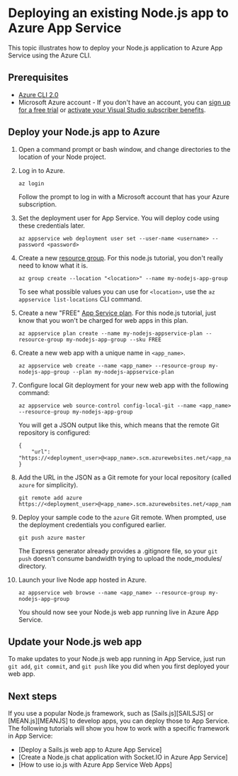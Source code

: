 # Deploying an existing Node.js app to Azure App Service

This topic illustrates how to deploy your Node.js application to Azure App Service using the Azure CLI.

## Prerequisites

- [Azure CLI 2.0](https://docs.microsoft.com/cli/azure/install-az-cli2)
- Microsoft Azure account - If you don't have an account, you can [sign up for a free trial](http://go.microsoft.com/fwlink/?LinkId=623901) or [activate your Visual Studio subscriber benefits](http://go.microsoft.com/fwlink/?LinkId=623901).

## Deploy your Node.js app to Azure

1. Open a command prompt or bash window, and change directories to the location of your Node project.

1. Log in to Azure.

	```
	az login
	```

	Follow the prompt to log in with a Microsoft account that has your Azure subscription.

2. Set the deployment user for App Service. You will deploy code using these credentials later.
   
	```
	az appservice web deployment user set --user-name <username> --password <password>
	```

3. Create a new [resource group](../azure-resource-manager/resource-group-overview.md). For this node.js tutorial, you don't really need to know
what it is.

	```
	az group create --location "<location>" --name my-nodejs-app-group
	```

    To see what possible values you can use for `<location>`, use the `az appservice list-locations` CLI command.

3. Create a new "FREE" [App Service plan](../app-service/azure-web-sites-web-hosting-plans-in-depth-overview.md). For this node.js tutorial, just 
know that you won't be charged for web apps in this plan.

	```
	az appservice plan create --name my-nodejs-appservice-plan --resource-group my-nodejs-app-group --sku FREE
	```

4. Create a new web app with a unique name in `<app_name>`.

	```
	az appservice web create --name <app_name> --resource-group my-nodejs-app-group --plan my-nodejs-appservice-plan
	```

5. Configure local Git deployment for your new web app with the following command:

	```
	az appservice web source-control config-local-git --name <app_name> --resource-group my-nodejs-app-group
	```

    You will get a JSON output like this, which means that the remote Git repository is configured:

	```
	{
		"url": "https://<deployment_user>@<app_name>.scm.azurewebsites.net/<app_name>.git"
	}
	```

6. Add the URL in the JSON as a Git remote for your local repository (called `azure` for simplicity).

	```
	git remote add azure https://<deployment_user>@<app_name>.scm.azurewebsites.net/<app_name>.git
	```
   
7. Deploy your sample code to the `azure` Git remote. When prompted, use the deployment credentials you configured earlier.

	```
	git push azure master
	```
   
    The Express generator already provides a .gitignore file, so your `git push` doesn't consume bandwidth trying to upload the node_modules/ directory.

9. Launch your live Node app hosted in Azure.
   
	```
	az appservice web browse --name <app_name> --resource-group my-nodejs-app-group
	```
   
    You should now see your Node.js web app running live in Azure App Service.
   
## Update your Node.js web app
To make updates to your Node.js web app running in App Service, just run `git add`, `git commit`, and `git push` like you did when you first deployed your web app.

## Next steps
If you use a popular Node.js framework, such as [Sails.js][SAILSJS] or [MEAN.js][MEANJS] to develop apps, you can deploy those to App Service. The following tutorials will show you how to work with a specific framework in App Service:

* [Deploy a Sails.js web app to Azure App Service]
* [Create a Node.js chat application with Socket.IO in Azure App Service]
* [How to use io.js with Azure App Service Web Apps]

